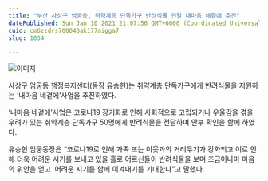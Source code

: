 ```yaml
---
title: "부산 사상구 엄궁동, 취약계층 단독가구 반려식물 전달 내마음 네곁에 추진"
datePublished: Sun Jan 10 2021 21:07:56 GMT+0000 (Coordinated Universal Time)
cuid: cm6zzdrs700040ak177aigga7
slug: 1034

---
```



![이미지](https://cdn.hashnode.com/res/hashnode/image/upload/v1739248047683/ce08332e-b11b-4a36-8860-1da8be4d10e1.png)

사상구 엄궁동 행정복지센터(동장 유승현)는 취약계층 단독가구에게 반려식물을 지원하는 ‘내마음 네곁에’사업을 추진하였다.

‘내마음 네곁에’사업은 코로나19 장기화로 인해 사회적으로 고립되거나 우울감을 겪을 우려가 있는 취약계층 단독가구 50명에게 반려식물을 전달하며 안부 확인을 함께 하였다.

유승현 엄궁동장은 “코로나19로 인해 가족 또는 이웃과의 거리두기가 강화되고 이로 인해 더욱 어려운 시기를 보내고 있을 홀로 어르신들이 반려식물을 보며 조금이나마 마음의 위안을 얻고  어려운 시기를 함께 이겨내기를 기대한다”고 말했다.